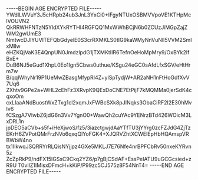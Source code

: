 -----BEGIN AGE ENCRYPTED FILE-----
YWdlLWVuY3J5cHRpb24ub3JnL3YxCi0+IFgyNTUxOSBMVVpoVE1KTHpMclVOUVN2
QkRRWHFNTzN5YldXYkRYTHl4RGFQQ1MxWWhBCjN6b0ZCUzJiMGpZajZWM2gwUmE3
NmtwcDJlYUVITEFQbGdyelE0S3crRXMKLS0tIG9kaWMyNnVuNll5VVM2SmIxMllw
eHZKQjVaK3E4QnpUN0JmdzlpdG1jTXMKtIIR6TefnOeHoMpMry9/OxBYk2IfBxE+
DuB6NJ5eGud1XhpL0Eo1Ign5Cbws0uthue/KSgu24eGC0sAfdLfxSGV/eHtHrm7w
B/qqIWhyNr19P1UeMwZBasgMfypRI4Z+ylSpTydjW+AR2aNH1nFtHoGdfXvV7Uq6
ZXhtv9GPe2a+WHL2cEhFz3XRvpK9QExDoCNE7EtPijF7kMQMMa0jerSdK4cqxoOm
cxLIaaANdBuostWxZTxg1cl2xqmJxFWBcSXk8pJINqks3ObaCiRF2I2E30hMvIv6
fCSzgA7VIwbZ6jdG6n3Vv7YgnO0+WawQh2cuYAc9YENrzBTd426WOicM3LxDRL1n
jpDEO5aCVb+s5f+iHeXjwoS/fz5/3iazctgwjdAaYTfTU3jYYrg0zcFZJdG4ZjTz
EKrH6ZVPotQMrFrzNVo6qxqQlYoFGK4+XJQRVZhtXCWElEpHbHQAmspVRBWbW4no
tx1IIkwqJSQRRYrRLQisNYjjpz4GXe5MKLJ7E76Nfe4nrBPFCbRv50nxeKYRvn5z
ZcZpRkP9/ndFX15IGSsC9Ckq2YZ6/p7gBjCSdAF+EssPeIATU9uGCGcsied+zR9U
T0vIlZ1IMisxDFmcH+kKiP/P99zc5CJ575z8F54NnT4=
-----END AGE ENCRYPTED FILE-----
